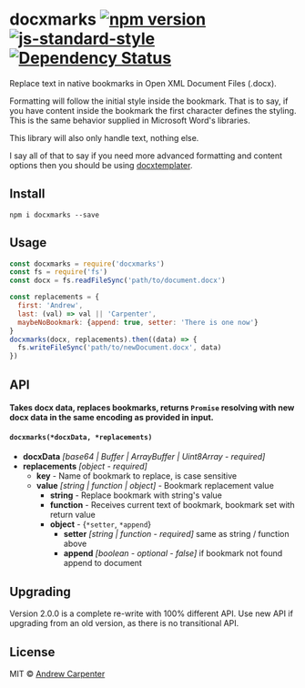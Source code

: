 # docxmarks   [![npm version](https://badge.fury.io/js/docxmarks.svg)](http://badge.fury.io/js/docxmarks)   [![js-standard-style](https://img.shields.io/badge/code%20style-standard-brightgreen.svg?style=flat)](https://github.com/feross/standard)   [![Dependency Status](https://dependencyci.com/github/doesdev/docxmarks/badge)](https://dependencyci.com/github/doesdev/docxmarks)

Replace text in native bookmarks in Open XML Document Files (.docx).

Formatting will follow the initial style inside the bookmark. That is to say,
if you have content inside the bookmark the first character defines the styling.
This is the same behavior supplied in Microsoft Word's libraries.

This library will also only handle text, nothing else.

I say all of that to say if you need more advanced formatting and content
options then you should be using
[docxtemplater](https://github.com/open-xml-templating/docxtemplater).

## Install
`npm i docxmarks --save`

## Usage

```javascript
const docxmarks = require('docxmarks')
const fs = require('fs')
const docx = fs.readFileSync('path/to/document.docx')

const replacements = {
  first: 'Andrew',
  last: (val) => val || 'Carpenter',
  maybeNoBookmark: {append: true, setter: 'There is one now'}
}
docxmarks(docx, replacements).then((data) => {
  fs.writeFileSync('path/to/newDocument.docx', data)
})
```

## API

#### Takes docx data, replaces bookmarks, returns `Promise` resolving with new docx data in the same encoding as provided in input.

#### `docxmarks(*docxData, *replacements)`

- **docxData** *[base64 | Buffer | ArrayBuffer | Uint8Array - required]*
- **replacements** *[object - required]*
  - **key** - Name of bookmark to replace, is case sensitive
  - **value** *[string | function | object]* - Bookmark replacement value
    - **string** - Replace bookmark with string's value
    - **function** - Receives current text of bookmark, bookmark set with return value
    - **object** - {`*setter`, `*append`}
      - **setter** *[string | function - required]* same as string / function above
      - **append** *[boolean - optional - false]* if bookmark not found append to document


## Upgrading

Version 2.0.0 is a complete re-write with 100% different API. Use new API if
upgrading from an old version, as there is no transitional API.


## License

MIT © [Andrew Carpenter](https://github.com/doesdev)
